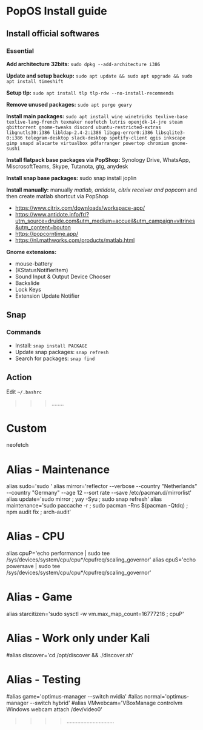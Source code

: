 # PopOS Install guide

## Install official softwares

### Essential
**Add architecture 32bits:** `sudo dpkg --add-architecture i386 `

**Update and setup backup:** `sudo apt update && sudo apt upgrade && sudo apt install timeshift`

**Setup tlp:** `sudo apt install tlp tlp-rdw --no-install-recommends`

**Remove unused packages:** `sudo apt purge geary`

**Install main packages:** `sudo apt install wine winetricks texlive-base texlive-lang-french texmaker neofetch lutris openjdk-14-jre steam qbittorrent gnome-tweaks discord ubuntu-restricted-extras libgnutls30:i386 libldap-2.4-2:i386 libgpg-error0:i386 libsqlite3-0:i386 telegram-desktop slack-desktop spotify-client qgis inkscape gimp snapd alacarte virtualbox pdfarranger powertop chromium gnome-sushi`

**Install flatpack base packages via PopShop:** Synology Drive, WhatsApp, MiscrosoftTeams, Skype, Tutanota, gtg, anydesk

**Install snap base packages:** sudo snap install joplin

**Install manually:** manually *matlab, antidote, citrix receiver and popcorn* and then create matlab shortcut via PopShop
- https://www.citrix.com/downloads/workspace-app/
- https://www.antidote.info/fr/?utm_source=druide.com&utm_medium=accueil&utm_campaign=vitrines&utm_content=bouton
- https://popcorntime.app/
- https://nl.mathworks.com/products/matlab.html

**Gnome extensions:**
- mouse-battery
- (KStatusNotifierItem)
- Sound Input & Output Device Chooser 
- Backslide
- Lock Keys
- Extension Update Notifier
   
## Snap

### Commands
- Install: `snap install PACKAGE`
- Update snap packages: `snap refresh`
- Search for packages: `snap find`

## Action
Edit `~/.bashrc`
>>>........
# Custom
neofetch

# Alias - Maintenance
alias sudo='sudo '
alias mirror='reflector --verbose --country "Netherlands" --country "Germany" --age 12 --sort rate --save /etc/pacman.d/mirrorlist'
alias update='sudo mirror ; yay -Syu ; sudo snap refresh'
alias maintenance='sudo paccache -r ; sudo pacman -Rns $(pacman -Qtdq) ; npm audit fix ; arch-audit'

# Alias - CPU
alias cpuP='echo performance | sudo tee /sys/devices/system/cpu/cpu*/cpufreq/scaling_governor'
alias cpuS='echo powersave | sudo tee /sys/devices/system/cpu/cpu*/cpufreq/scaling_governor'

# Alias - Game
alias starcitizen='sudo sysctl -w vm.max_map_count=16777216 ; cpuP'

# Alias - Work only under Kali
#alias discover='cd /opt/discover && ./discover.sh'

# Alias - Testing
#alias game='optimus-manager --switch nvidia'
#alias normal='optimus-manager --switch hybrid'
#alias VMwebcam='VBoxManage controlvm Windows webcam attach /dev/video0'
>>>>...............................
